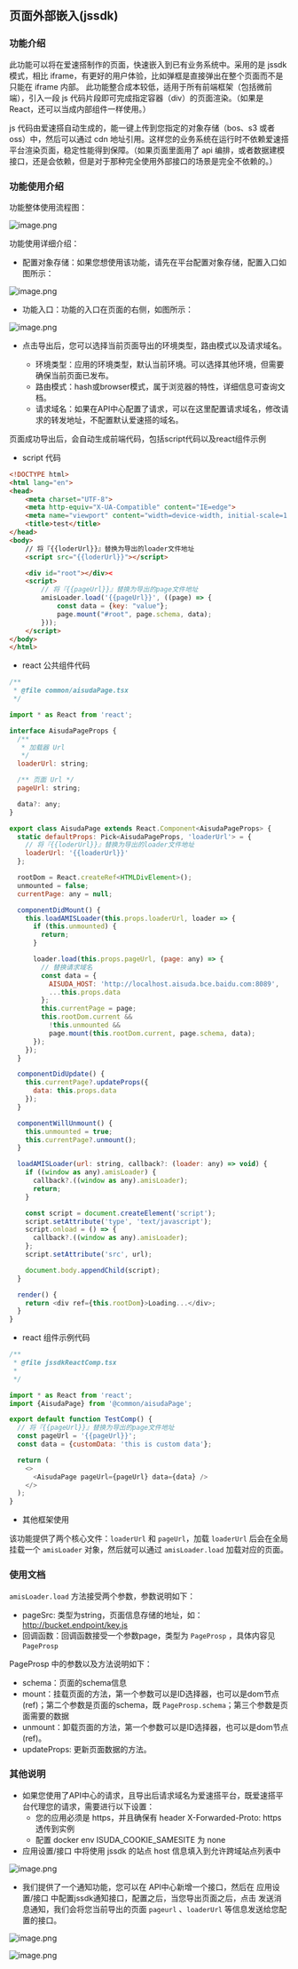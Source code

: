 ## 页面外部嵌入(jssdk)

### 功能介绍

此功能可以将在爱速搭制作的页面，快速嵌入到已有业务系统中。采用的是 jssdk 模式，相比 iframe，有更好的用户体验，比如弹框是直接弹出在整个页面而不是只能在 iframe 内部。
此功能整合成本较低，适用于所有前端框架（包括微前端），引入一段 js 代码片段即可完成指定容器（div）的页面渲染。（如果是 React，还可以当成内部组件一样使用。）

js 代码由爱速搭自动生成的，能一键上传到您指定的对象存储（bos、s3 或者 oss）中，然后可以通过 cdn 地址引用。这样您的业务系统在运行时不依赖爱速搭平台渲染页面，稳定性能得到保障。（如果页面里面用了 api 编排，或者数据建模接口，还是会依赖，但是对于那种完全使用外部接口的场景是完全不依赖的。）


### 功能使用介绍

功能整体使用流程图：

![image.png](../../static/img/其他功能/页面外部嵌入/jssdk.png)

功能使用详细介绍：

- 配置对象存储：如果您想使用该功能，请先在平台配置对象存储，配置入口如图所示：

![image.png](../../static/img/其他功能/页面外部嵌入/jssdk-objectStorage.png)

- 功能入口：功能的入口在页面的右侧，如图所示：

![image.png](../../static/img/其他功能/页面外部嵌入/jssdk-entry.png)

- 点击导出后，您可以选择当前页面导出的环境类型，路由模式以及请求域名。

  - 环境类型：应用的环境类型，默认当前环境。可以选择其他环境，但需要确保当前页面已发布。
  - 路由模式：hash或browser模式，属于浏览器的特性，详细信息可查询文档。
  - 请求域名：如果在API中心配置了请求，可以在这里配置请求域名，修改请求的转发地址，不配置默认爱速搭的域名。

页面成功导出后，会自动生成前端代码，包括script代码以及react组件示例

- script 代码
```html
<!DOCTYPE html>
<html lang="en">
<head>
    <meta charset="UTF-8">
    <meta http-equiv="X-UA-Compatible" content="IE=edge">
    <meta name="viewport" content="width=device-width, initial-scale=1.0">
    <title>test</title>
</head>
<body>
    // 将『{{loderUrl}}』替换为导出的loader文件地址
    <script src="{{loderUrl}}"></script>

    <div id="root"></div><
    <script>
        // 将『{{pageUrl}}』替换为导出的page文件地址
        amisLoader.load('{{pageUrl}}', ((page) => {
            const data = {key: "value"};
            page.mount("#root", page.schema, data);
        }));
    </script>
</body>
</html>
```

- react 公共组件代码
```javascript
/**
 * @file common/aisudaPage.tsx
 */

import * as React from 'react';

interface AisudaPageProps {
  /**
   * 加载器 Url
   */
  loaderUrl: string;

  /** 页面 Url */
  pageUrl: string;

  data?: any;
}

export class AisudaPage extends React.Component<AisudaPageProps> {
  static defaultProps: Pick<AisudaPageProps, 'loaderUrl'> = {
    // 将『{{loderUrl}}』替换为导出的loader文件地址
    loaderUrl: '{{loaderUrl}}'
  };

  rootDom = React.createRef<HTMLDivElement>();
  unmounted = false;
  currentPage: any = null;

  componentDidMount() {
    this.loadAMISLoader(this.props.loaderUrl, loader => {
      if (this.unmounted) {
        return;
      }

      loader.load(this.props.pageUrl, (page: any) => {
        // 替换请求域名
        const data = {
          AISUDA_HOST: 'http://localhost.aisuda.bce.baidu.com:8089',
          ...this.props.data
        };
        this.currentPage = page;
        this.rootDom.current &&
          !this.unmounted &&
          page.mount(this.rootDom.current, page.schema, data);
      });
    });
  }

  componentDidUpdate() {
    this.currentPage?.updateProps({
      data: this.props.data
    });
  }

  componentWillUnmount() {
    this.unmounted = true;
    this.currentPage?.unmount();
  }

  loadAMISLoader(url: string, callback?: (loader: any) => void) {
    if ((window as any).amisLoader) {
      callback?.((window as any).amisLoader);
      return;
    }

    const script = document.createElement('script');
    script.setAttribute('type', 'text/javascript');
    script.onload = () => {
      callback?.((window as any).amisLoader);
    };
    script.setAttribute('src', url);

    document.body.appendChild(script);
  }

  render() {
    return <div ref={this.rootDom}>Loading...</div>;
  }
}
```

- react 组件示例代码
```js
/**
 * @file jssdkReactComp.tsx
 *
 */

import * as React from 'react';
import {AisudaPage} from '@common/aisudaPage';

export default function TestComp() {
  // 将『{{pageUrl}}』替换为导出的page文件地址
  const pageUrl = '{{pageUrl}}';
  const data = {customData: 'this is custom data'};

  return (
    <>
      <AisudaPage pageUrl={pageUrl} data={data} />
    </>
  );
}
```

- 其他框架使用

该功能提供了两个核心文件：`loaderUrl` 和 `pageUrl`，加载 `loaderUrl` 后会在全局挂载一个 `amisLoader` 对象，然后就可以通过 `amisLoader.load` 加载对应的页面。

### 使用文档

`amisLoader.load` 方法接受两个参数，参数说明如下：

- pageSrc: 类型为string，页面信息存储的地址，如：http://bucket.endpoint/key.js
- 回调函数：回调函数接受一个参数page，类型为 `PageProsp` ，具体内容见 `PageProsp`

PageProsp 中的参数以及方法说明如下：

- schema：页面的schema信息
- mount：挂载页面的方法，第一个参数可以是ID选择器，也可以是dom节点(ref)；第二个参数是页面的schema，既 `PageProsp.schema`；第三个参数是页面需要的数据
- unmount：卸载页面的方法，第一个参数可以是ID选择器，也可以是dom节点(ref)。
- updateProps: 更新页面数据的方法。

### 其他说明

- 如果您使用了API中心的请求，且导出后请求域名为爱速搭平台，既爱速搭平台代理您的请求，需要进行以下设置：
  - 您的应用必须是 https，并且确保有 header X-Forwarded-Proto: https 透传到实例
  - 配置 docker env ISUDA_COOKIE_SAMESITE 为 none
- 应用设置/接口 中将使用 jssdk 的站点 host 信息填入到允许跨域站点列表中

![image.png](../../static/img/其他功能/页面外部嵌入/jssdk-setting.png)

- 我们提供了一个通知功能，您可以在 API中心新增一个接口，然后在 应用设置/接口 中配置jssdk通知接口，配置之后，当您导出页面之后，点击 发送消息通知，我们会将您当前导出的页面 `pageurl` 、`loaderUrl` 等信息发送给您配置的接口。

![image.png](../../static/img/其他功能/页面外部嵌入/jssdk-send.png)

![image.png](../../static/img/其他功能/页面外部嵌入/jssdk-notice.png)
